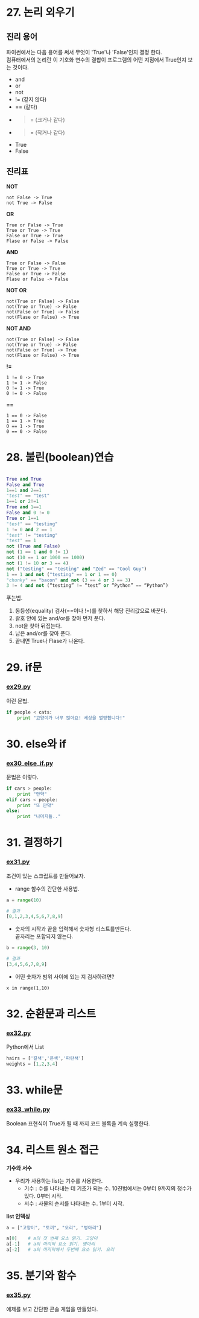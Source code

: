 # 27. 논리 외우기

## 진리 용어
파이썬에서는 다음 용어를 써서 무엇이 'True'나 'False'인지 결정 한다.  
컴퓨터에서의 논리란 이 기호화 변수의 결합이 프로그램의 어떤 지점에서 True인지 보는 것이다.  

- and
- or
- not 
- != (같지 않다)  
- == (같다)  
- >= (크거나 같다)  
- >= (작거나 같다)  
- True  
- False  


## 진리표

**NOT**  
```
not False -> True  
not True -> False  
```

**OR**  
```
True or False -> True  
True or True -> True  
False or True -> True  
Flase or False -> False  
```

**AND**  
```
True or False -> False  
True or True -> True  
False or True -> False  
Flase or False -> False  
```

**NOT OR**  
```
not(True or False) -> False  
not(True or True) -> False  
not(False or True) -> False  
not(Flase or False) -> True  
```

**NOT AND**  
```
not(True or False) -> False  
not(True or True) -> False  
not(False or True) -> True  
not(Flase or False) -> True  
```

**!=**     
```
1 != 0 -> True  
1 != 1 -> False  
0 != 1 -> True  
0 != 0 -> False  
```
**==**   
```
1 == 0 -> False  
1 == 1 -> True    
0 == 1 -> True  
0 == 0 -> False  
```


# 28. 불린(boolean)연습
```Python

True and True
False and True
1==1 and 2==1
"test" == "test"
1==1 or 2!=1
True and 1==1
False and 0 != 0
True or 1==1
"test" == "testing"
1 != 0 and 2 == 1
"test" != "testing"
"test" == 1
not (True and False)
not (1 == 1 and 0 != 1)
not (10 == 1 or 1000 == 1000)
not (1 != 10 or 3 == 4)
not ("testing" == "testing" and "Zed" == "Cool Guy")
1 == 1 and not ("testing" == 1 or 1 == 0)
"chunky" == "bacon" and not (3 == 4 or 3 == 3)
3 != 4 and not (“testing” != “test” or “Python” == “Python”)
```

푸는법.  

1. 동등성(equality) 검사(==이나 !=)를 찾하서 해당 진리값으로 바꾼다.  
2. 괄호 안에 있는 and/or를 찾아 먼저 푼다.  
3. not을 찾아 뒤집는다.  
4. 남은 and/or를 찾아 푼다.   
5. 끝내면 True나 Flase가 나온다.  

# 29. if문 
### [ex29.py](ex/ex29_if.py)
이런 문법.  
```Python
if people < cats:
    print "고양이가 너무 많아요! 세상을 멸망합니다!"
```

# 30. else와 if
### [ex30_else_if.py](ex/ex30_else_if.py)
문법은 이렇다.
```Python
if cars > people:
    print "만약"
elif cars < people:
    print "또 만약"
else:
    print "나머지들.."
```

# 31. 결정하기
### [ex31.py](ex/ex1.py)
조건이 있는 스크립트를 만들어보자.  

- range 함수의 간단한 사용법.
```Python
a = range(10)

# 결과
[0,1,2,3,4,5,6,7,8,9]
```

- 숫자의 시작과 끝을 입력해서 숫자형 리스트를만든다.  
끝자리는 포함되지 않는다.
```Python
b = range(3, 10)

# 결과
[3,4,5,6,7,8,9]
```

- 어떤 숫자가 범위 사이에 있는 지 검사하려면?  
```Ptyhon
x in range(1,10)
```

# 32. 순환문과 리스트
### [ex32.py](ex/ex32.py)
Python에서 List 
```Python
hairs = ['갈색','은색','파란색']
weights = [1,2,3,4]
```


# 33. while문
### [ex33_while.py](ex/ex33_while.py)
Boolean 표현식이 True가 될 때 까지 코드 블록을 계속 실행한다.  

# 34. 리스트 원소 접근

**기수와 서수**  
- 우리가 사용하는 list는 기수를 사용한다.
    - 기수 : 수를 나타내는 데 기초가 되는 수. 10진법에서는 0부터 9까지의 정수가 있다. 0부터 시작.
    - 서수 : 사물의 순서를 나타내는 수. 1부터 시작.

**list 인덱싱**
```Python
a = ["고양이", "토끼", "오리", "병아리"]

a[0]    # a의 첫 번째 요소 읽기. 고양이
a[-1]   # a의 마지막 요소 읽기. 병아리
a[-2]   # a의 마지막에서 두번째 요소 읽기. 오리
```

# 35. 분기와 함수
### [ex35.py](ex/ex35.py)
예제를 보고 간단한 콘솔 게임을 만들었다.


